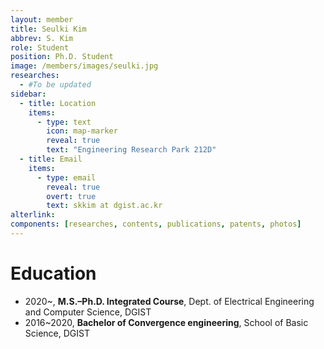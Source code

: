 ```yaml
---
layout: member
title: Seulki Kim
abbrev: S. Kim
role: Student
position: Ph.D. Student
image: /members/images/seulki.jpg
researches:
  - #To be updated
sidebar:
  - title: Location
    items:
      - type: text
        icon: map-marker
        reveal: true
        text: "Engineering Research Park 212D"
  - title: Email
    items:
      - type: email
        reveal: true
        overt: true
        text: skkim at dgist.ac.kr
alterlink: 
components: [researches, contents, publications, patents, photos]
---
```


# Education
* 2020~, **M.S.–Ph.D. Integrated Course**, Dept. of Electrical Engineering and Computer Science, DGIST
* 2016~2020, **Bachelor of Convergence engineering**, School of Basic Science, DGIST

